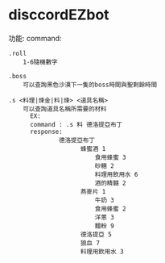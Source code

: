 # disccordEZbot
功能:
  command:
  
    .roll 
        1-6隨機數字
        
    .boss 
        可以查詢黑色沙漠下一隻的boss時間與聖剩餘時間
        
    .s <料理|煉金|料|煉> <道具名稱>
        可以查詢道具名稱所需要的材料
          EX:
          command : .s 料 德洛提亞布丁
          response:
                  德洛提亞布丁
                        蜂蜜酒 1
                            食用蜂蜜 3
                            砂糖 2
                            料理用飲用水 6
                            酒的精髓 2
                        燕麥片 1
                            牛奶 3
                            食用蜂蜜 2
                            洋蔥 3
                            麵粉 9
                        德洛提亞 5
                        狼血 7
                        料理用飲用水 3
  
